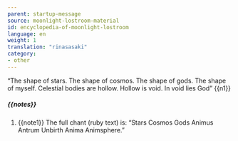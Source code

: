 ```yaml
---
parent: startup-message
source: moonlight-lostroom-material
id: encyclopedia-of-moonlight-lostroom
language: en
weight: 1
translation: "rinasasaki"
category:
- other
---
```


“The shape of stars. The shape of cosmos. The shape of gods. The shape of myself.
Celestial bodies are hollow.
Hollow is void.
In void lies God”
{{n1}}

##### {{notes}}

1. {{note1}} The full chant (ruby text) is: “Stars Cosmos Gods Animus Antrum Unbirth Anima Animsphere.”

